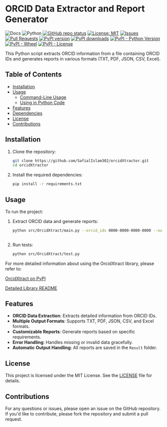# ORCID Data Extractor and Report Generator

![Docs](https://img.shields.io/badge/docs-passing-brightgreen.svg)
![Python](https://img.shields.io/badge/python-3.9-blue.svg)
[![GitHub repo status](https://img.shields.io/badge/status-maintained-brightgreen.svg)](#)
[![License: MIT](https://img.shields.io/github/license/SafialIslam302/orcidXtractor)](https://github.com/SafialIslam302/orcidXtractor/blob/master/LICENSE.txt)
[![Issues](https://img.shields.io/github/issues/SafialIslam302/orcidXtractor)](https://github.com/SafialIslam302/orcidXtractor/issues)
[![Pull Requests](https://img.shields.io/github/issues-pr/SafialIslam302/orcidXtractor)](https://github.com/SafialIslam302/orcidXtractor/pulls)
[![PyPI version](https://img.shields.io/pypi/v/orcidXtractor.svg)](https://pypi.org/project/OrcidXtractor/)
[![PyPI downloads](https://img.shields.io/pypi/dm/orcidXtractor.svg)](https://pypi.org/project/OrcidXtractor/)
[![PyPI - Python Version](https://img.shields.io/pypi/pyversions/orcidXtractor.svg)](https://pypi.org/project/OrcidXtractor/)
[![PyPI - Wheel](https://img.shields.io/pypi/wheel/orcidXtractor.svg)](https://pypi.org/project/OrcidXtractor/)
[![PyPI - License](https://img.shields.io/pypi/l/orcidXtractor.svg)](https://github.com/SafialIslam302/OrcidXtractor/blob/main/LICENSE)

This Python script extracts ORCID information from a file containing ORCID IDs and generates reports in various formats (TXT, PDF, JSON, CSV, Excel).

## Table of Contents
- [Installation](#installation)
- [Usage](#usage)
  - [Command-Line Usage](#command-line-usage)
  - [Using in Python Code](#using-in-python-code)
- [Features](#features)
- [Dependencies](#dependencies)
- [License](#license)
- [Contributions](#contributions)

## Installation

1. Clone the repository:
   ```bash
   git clone https://github.com/SafialIslam302/orcidXtractor.git
   cd orcidXtractor
   
2. Install the required dependencies:
   ```bash
   pip install -r requirements.txt

## Usage

To run the project:

1. Extract ORCID data and generate reports:
   ```bash
   python src/OrcidXtract/main.py --orcid_ids 0000-0000-0000-0000 --output-format txt pdf json --report csv
  
2. Run tests:
   ```bash
   python src/OrcidXtract/test.py

For more detailed information about using the OrcidXtract library, please refer to:

[OrcidXtract on PyPI](https://pypi.org/project/OrcidXtract/)

[Detailed Library README](https://github.com/SafialIslam302/orcidXtractor/blob/master/src/README.md)

## Features

- **ORCID Data Extraction**: Extracts detailed information from ORCID IDs.
- **Multiple Output Formats**: Supports TXT, PDF, JSON, CSV, and Excel formats.
- **Customizable Reports**: Generate reports based on specific requirements.
- **Error Handling**: Handles missing or invalid data gracefully.
- **Automatic Output Handling**: All reports are saved in the `Result` folder.

## License

This project is licensed under the MIT License. See the [LICENSE](https://github.com/SafialIslam302/orcidXtractor/blob/master/LICENSE.txt) file for details.

## Contributions

For any questions or issues, please open an issue on the GitHub repository. If you'd like to contribute, please fork the repository and submit a pull request.
